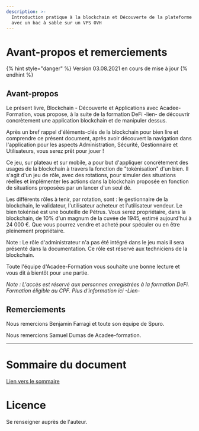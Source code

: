 ```yaml
---
description: >-
  Introduction pratique à la blockchain et Découverte de la plateforme de Spuro
  avec un bac à sable sur un VPS OVH
---
```


# Avant-propos et remerciements

{% hint style="danger" %}
Version 03.08.2021 en cours de mise à jour
{% endhint %}

## Avant-propos

Le présent livre, Blockchain - Découverte et Applications avec Acadee-Formation, vous propose, à la suite de la formation DeFi -lien- de découvrir concrètement une application blockchain et de manipuler dessus.

Après un bref rappel d'éléments-clés de la blockchain pour bien lire et comprendre ce présent document, après avoir découvert la navigation dans l'application pour les aspects Administration, Sécurité, Gestionnaire et Utilisateurs, vous serez prêt pour jouer !

Ce jeu, sur plateau et sur mobile, a pour but d'appliquer concrètement des usages de la blockchain à travers la fonction de "tokénisation" d'un bien. Il s'agit d'un jeu de rôle, avec des rotations, pour simuler des situations réelles et implémenter les actions dans la blockchain proposée en fonction de situations proposées par un lancer d'un seul dé.

Les différents rôles à tenir, par rotation, sont : le gestionnaire de la blockchain, le validateur, l'utilisateur acheteur et l'utilisateur vendeur. Le bien tokénisé est une bouteille de Pétrus. Vous serez propriétaire, dans la blockchain, de 10% d'un magnum de la cuvée de 1945, estimé aujourd'hui à 24 000 €. Que vous pourrez vendre et acheté pour spéculer ou en être pleinement propriétaire.

Note : Le rôle d'administrateur n'a pas été intégré dans le jeu mais il sera présenté dans la documentation. Ce rôle est réservé aux techniciens de la blockchain.

Toute l'équipe d'Acadee-Formation vous souhaite une bonne lecture et vous dit à bientôt pour une partie.

_Note : L'accès est réservé aux personnes enregistrées à la formation DeFi. Formation éligible au CPF. Plus d'information ici -Lien-_

## Remerciements <a id="remerciements"></a>

Nous remercions Benjamin Farragi et toute son équipe de Spuro.

Nous remercions Samuel Dumas de Acadee-formation.


---
# Sommaire du document
[Lien vers le sommaire](/SUMMARY.md)


# Licence
Se renseigner auprès de l'auteur.
